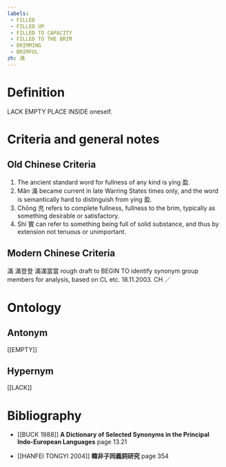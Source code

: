 ```yaml
---
labels: 
 - FILLED
 - FILLED UP
 - FILLED TO CAPACITY
 - FILLED TO THE BRIM
 - BRIMMING
 - BRIMFUL
zh: 滿
---
```


# Definition
LACK EMPTY PLACE INSIDE oneself.
# Criteria and general notes
## Old Chinese Criteria
1. The ancient standard word for fullness of any kind is yíng 盈.
2. Mǎn 滿 became current in late Warring States times only, and the word is semantically hard to distinguish from yíng 盈.
3. Chōng 充 refers to complete fullness, fullness to the brim, typically as something desirable or satisfactory.
4. Shí 實 can refer to something being full of solid substance, and thus by extension not tenuous or unimportant.
## Modern Chinese Criteria
滿
滿登登
滿滿當當
rough draft to BEGIN TO identify synonym group members for analysis, based on CL etc. 18.11.2003. CH ／
# Ontology

## Antonym
[[EMPTY]]
## Hypernym
[[LACK]]
# Bibliography
- [[BUCK 1988]]
**A Dictionary of Selected Synonyms in the Principal Indo-European Languages** page 13.21

- [[HANFEI TONGYI 2004]]
**韓非子同義詞研究** page 354
